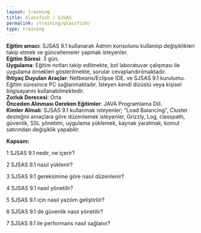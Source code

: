 ```yaml
---
layout: training
title: Glassfish / SJSAS
permalink: /training/glassfish/
type: training
---
```


**Eğitim amacı**: SJSAS 9.1 kullanarak Admin konsolunu kullanılıp değişiklikleri takip etmek ve güncellemeler yapmak isteyenler.  
**Eğitim Süresi**: 3 gün.  
**Uygulama**: Eğitim notları takip edilmekte, bol laboratuvar çalışması ile uygulama örnekleri gösterilmekte, sorular cevaplandırılmaktadır.  
**İhtiyaç Duyulan Araçlar**: Netbeans/Eclipse IDE. ve SJSAS 9.1 kurulumu. Eğitim süresince PC sağlanmaktadır. İsteyen kendi dizüstü veya kişisel bilgisayarını kullanabilmektedir.  
**Zorluk Derecesi**: Orta  
**Önceden Alınması Gereken Eğitimler**: JAVA Programlama Dili.  
**Kimler Almalı**: SJSAS 9.1 kullanmak isteyenler; "Load Balancing", Cluster desteğini amaçlara göre düzenlemek isteyenler, Grizzly, Log, classpath, güvenlik, SSL yönetimi, uygulama yüklemek, kaynak yaratmak, komut satırından değişiklik yapabilir.  

**Kapsam:**

1 SJSAS 9.1 nedir, ne içerir?  

2 SJSAS 9.1 nasıl yüklenir?

3 SJSAS 9.1 gereksinime göre nasıl düzenlenir?

4 SJSAS 9.1 nasıl yönetilir?

5 SJSAS 9.1 için nasıl yazılım geliştirilir?

6 SJSAS 9.1 de güvenlik nasıl yönetilir?

7 SJSAS 9.1 ile performans nasıl sağlanır?
